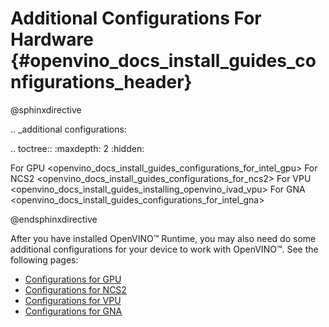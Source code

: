 # Additional Configurations For Hardware {#openvino_docs_install_guides_configurations_header}

@sphinxdirective

.. _additional configurations:

.. toctree::
   :maxdepth: 2
   :hidden:
 
   For GPU <openvino_docs_install_guides_configurations_for_intel_gpu>
   For NCS2 <openvino_docs_install_guides_configurations_for_ncs2>
   For VPU <openvino_docs_install_guides_installing_openvino_ivad_vpu>
   For GNA <openvino_docs_install_guides_configurations_for_intel_gna>

@endsphinxdirective


After you have installed OpenVINO™ Runtime, you may also need do some additional configurations for your device to work with OpenVINO™. See the following pages:

* [Configurations for GPU](configurations-for-intel-gpu.md)
* [Configurations for NCS2](configurations-for-ncs2.md)
* [Configurations for VPU](configurations-for-ivad-vpu.md)
* [Configurations for GNA](configurations-for-intel-gna.md)
